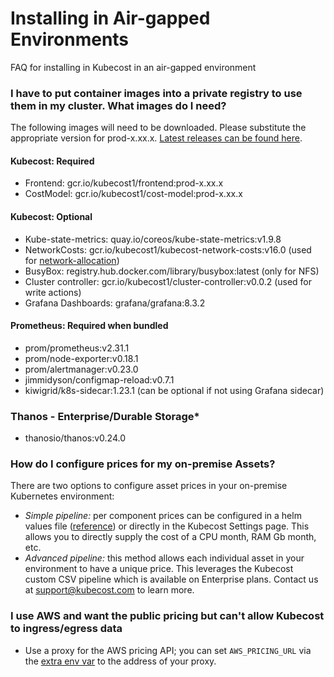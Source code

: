 # Installing in Air-gapped Environments

FAQ for installing in Kubecost in an air-gapped environment

### I have to put container images into a private registry to use them in my cluster. What images do I need?

The following images will need to be downloaded. Please substitute the appropriate version for prod-x.xx.x. [Latest releases can be found here](https://github.com/kubecost/cost-analyzer-helm-chart/releases).

#### Kubecost: Required

* Frontend: gcr.io/kubecost1/frontend:prod-x.xx.x
* CostModel: gcr.io/kubecost1/cost-model:prod-x.xx.x

#### Kubecost: Optional

* Kube-state-metrics: quay.io/coreos/kube-state-metrics:v1.9.8
* NetworkCosts: gcr.io/kubecost1/kubecost-network-costs:v16.0 (used for [network-allocation](using-kubecost/navigating-the-kubecost-ui/cost-allocation/network-allocation.md))
* BusyBox: registry.hub.docker.com/library/busybox:latest (only for NFS)
* Cluster controller: gcr.io/kubecost1/cluster-controller:v0.0.2 (used for write actions)
* Grafana Dashboards: grafana/grafana:8.3.2

#### Prometheus: Required when bundled

* prom/prometheus:v2.31.1
* prom/node-exporter:v0.18.1
* prom/alertmanager:v0.23.0
* jimmidyson/configmap-reload:v0.7.1
* kiwigrid/k8s-sidecar:1.23.1 (can be optional if not using Grafana sidecar)

### Thanos - Enterprise/Durable Storage\*

* thanosio/thanos:v0.24.0

### How do I configure prices for my on-premise Assets?

There are two options to configure asset prices in your on-premise Kubernetes environment:

* _Simple pipeline:_ per component prices can be configured in a helm values file ([reference](https://github.com/kubecost/cost-analyzer-helm-chart/blob/6c0975614b4a6854be602d1a6f9506ce8b80abdc/cost-analyzer/values.yaml#L559-L570)) or directly in the Kubecost Settings page. This allows you to directly supply the cost of a CPU month, RAM Gb month, etc.
* _Advanced pipeline:_ this method allows each individual asset in your environment to have a unique price. This leverages the Kubecost custom CSV pipeline which is available on Enterprise plans. Contact us at support@kubecost.com to learn more.

### I use AWS and want the public pricing but can't allow Kubecost to ingress/egress data

* Use a proxy for the AWS pricing API; you can set `AWS_PRICING_URL` via the [extra env var](https://github.com/kubecost/cost-analyzer-helm-chart/blob/v1.98/cost-analyzer/values.yaml#L304) to the address of your proxy.
